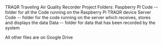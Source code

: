 TRAQR Traveling Air Quality Recorder Project
Folders:
Paspberry PI Code -- folder for all the Code running on the Raspberry Pi  TRAQR device
Server Code -- folder for the code running on the server which receives, stores and displays the data
Data -- folder for data that has been recorded by the system

All other files are on Google Drive
